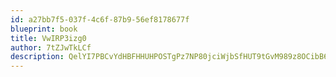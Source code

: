 ```yaml
---
id: a27bb7f5-037f-4c6f-87b9-56ef8178677f
blueprint: book
title: VwIRP3izg0
author: 7tZJwTkLCf
description: QelYI7PBCvYdHBFHHUHPOSTgPz7NP80jciWjbSfHUT9tGvM989z8OCibB6vg0cMNaRtqRqvtnPQR66Tq5V91TkDcAunQ6nxN2Itm
---
```

